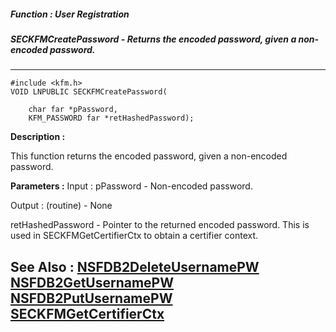 ##### Function : User Registration
##### SECKFMCreatePassword - Returns the encoded password, given a non-encoded password.
---
```
#include <kfm.h>
VOID LNPUBLIC SECKFMCreatePassword(

	char far *pPassword,
	KFM_PASSWORD far *retHashedPassword);
```
**Description :**

This function returns the encoded password, given a non-encoded password.

**Parameters :**
Input :
pPassword  -  Non-encoded password.

Output :
(routine)  -  None


retHashedPassword  -  Pointer to the returned encoded password.  This is used in SECKFMGetCertifierCtx to obtain a certifier context.


**See Also :**
[NSFDB2DeleteUsernamePW](/reference/Func/NSFDB2DeleteUsernamePW)
[NSFDB2GetUsernamePW](/reference/Func/NSFDB2GetUsernamePW)
[NSFDB2PutUsernamePW](/reference/Func/NSFDB2PutUsernamePW)
[SECKFMGetCertifierCtx](/reference/Func/SECKFMGetCertifierCtx)
---
